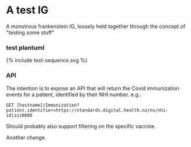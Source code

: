 # A test IG 

A monstrous frankenstein IG, loosely held together through the concept of "testing some stuff"

### test plantuml

<div>
 {% include test-sequence.svg %}
</div>

### API

The intention is to expose an API that will return the Covid immunization events for a patient, identified by their NHI number. e.g.:

    GET [hostname]/Immunization?patient.identifier=https://standards.digital.health.nz/ns/nhi-id|zzz0008
    
Should probably also support filtering on the specific vaccine. 

Another change. 

